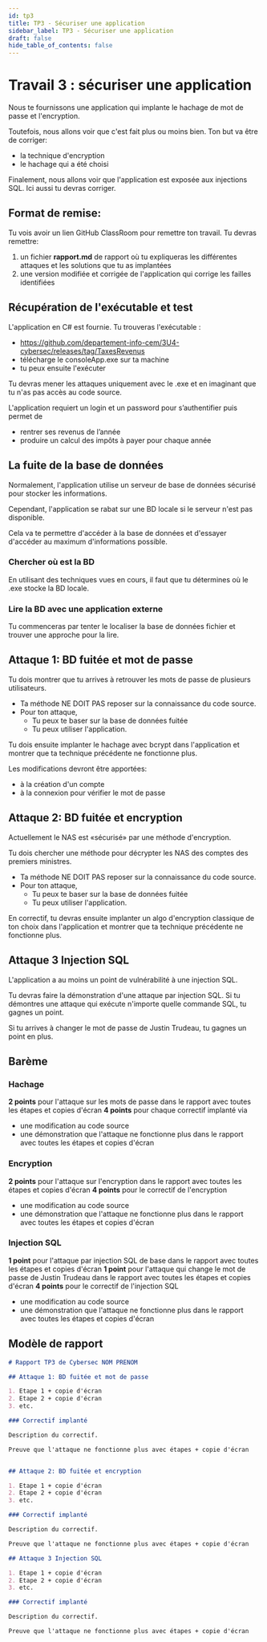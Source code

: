 ```yaml
---
id: tp3
title: TP3 - Sécuriser une application
sidebar_label: TP3 - Sécuriser une application
draft: false
hide_table_of_contents: false
---
```


# Travail 3 : sécuriser une application

Nous te fournissons une application qui implante le hachage de mot de passe et l'encryption.

Toutefois, nous allons voir que c'est fait plus ou moins bien. Ton but va être de corriger:
- la technique d'encryption 
- le hachage qui a été choisi 

Finalement, nous allons voir que l'application est exposée aux injections SQL. Ici aussi tu devras corriger.

## Format de remise:

Tu vois avoir un lien GitHub ClassRoom pour remettre ton travail. Tu devras remettre:
1. un fichier **rapport.md** de rapport où tu expliqueras les différentes attaques et les solutions que tu as implantées
2. une version modifiée et corrigée de l'application qui corrige les failles identifiées

## Récupération de l'exécutable et test

L'application en C# est fournie. Tu trouveras l'exécutable :
- https://github.com/departement-info-cem/3U4-cybersec/releases/tag/TaxesRevenus
- télécharge le consoleApp.exe sur ta machine
- tu peux ensuite l'exécuter

Tu devras mener les attaques uniquement avec le .exe et en imaginant que tu n'as pas accès au code source.

L'application requiert un login et un password pour s’authentifier puis permet de 
- rentrer ses revenus de l’année
- produire un calcul des impôts à payer pour chaque année

## La fuite de la base de données

Normalement, l'application utilise un serveur de base de données sécurisé pour stocker les informations.

Cependant, l'application se rabat sur une BD locale si le serveur n'est pas disponible.

Cela va te permettre d'accéder à la base de données et d'essayer d'accéder au maximum d'informations possible.

### Chercher où est la BD

En utilisant des techniques vues en cours, il faut que tu détermines où le .exe stocke la BD locale.

### Lire la BD avec une application externe

Tu commenceras par tenter le localiser la base de données fichier et trouver une approche pour la lire.

## Attaque 1: BD fuitée et mot de passe

Tu dois montrer que tu arrives à retrouver les mots de passe de plusieurs utilisateurs.
- Ta méthode NE DOIT PAS reposer sur la connaissance du code source.
- Pour ton attaque,
    - Tu peux te baser sur la base de données fuitée
    - Tu peux utiliser l'application.

Tu dois ensuite implanter le hachage avec bcrypt dans l'application et montrer que ta technique précédente ne fonctionne plus.

Les modifications devront être apportées:
- à la création d'un compte
- à la connexion pour vérifier le mot de passe

## Attaque 2: BD fuitée et encryption

Actuellement le NAS est «sécurisé» par une méthode d'encryption.

Tu dois chercher une méthode pour décrypter les NAS des comptes des premiers ministres. 

- Ta méthode NE DOIT PAS reposer sur la connaissance du code source. 
- Pour ton attaque, 
  - Tu peux te baser sur la base de données fuitée 
  - Tu peux utiliser l'application.

En correctif, tu devras ensuite implanter un algo d'encryption classique de ton choix dans l'application et montrer que ta technique
précédente ne fonctionne plus.

## Attaque 3 Injection SQL

L'application a au moins un point de vulnérabilité à une injection SQL. 

Tu devras faire la démonstration d'une attaque par injection SQL. Si tu démontres une attaque qui exécute
n'importe quelle commande SQL, tu gagnes un point. 

Si tu arrives à changer le mot de passe de Justin Trudeau, tu gagnes un point en plus.

## Barème

### Hachage
**2 points** pour l'attaque sur les mots de passe dans le rapport avec toutes les étapes et copies d'écran
**4 points** pour chaque correctif implanté via 
- une modification au code source
- une démonstration que l'attaque ne fonctionne plus dans le rapport avec toutes les étapes et copies d'écran

### Encryption
**2 points** pour l'attaque sur l'encryption dans le rapport avec toutes les étapes et copies d'écran
**4 points** pour le correctif de l'encryption 
- une modification au code source
- une démonstration que l'attaque ne fonctionne plus dans le rapport avec toutes les étapes et copies d'écran

### Injection SQL
**1 point** pour l'attaque par injection SQL de base dans le rapport avec toutes les étapes et copies d'écran
**1 point** pour l'attaque qui change le mot de passe de Justin Trudeau dans le rapport avec toutes les étapes et copies d'écran
**4 points** pour le correctif de l'injection SQL 
- une modification au code source
- une démonstration que l'attaque ne fonctionne plus dans le rapport avec toutes les étapes et copies d'écran

## Modèle de rapport

```markdown
# Rapport TP3 de Cybersec NOM PRENOM

## Attaque 1: BD fuitée et mot de passe

1. Etape 1 + copie d'écran
2. Etape 2 + copie d'écran
3. etc.

### Correctif implanté

Description du correctif.

Preuve que l'attaque ne fonctionne plus avec étapes + copie d'écran


## Attaque 2: BD fuitée et encryption

1. Etape 1 + copie d'écran
2. Etape 2 + copie d'écran
3. etc.

### Correctif implanté

Description du correctif.

Preuve que l'attaque ne fonctionne plus avec étapes + copie d'écran

## Attaque 3 Injection SQL

1. Etape 1 + copie d'écran
2. Etape 2 + copie d'écran
3. etc.

### Correctif implanté

Description du correctif.

Preuve que l'attaque ne fonctionne plus avec étapes + copie d'écran

```

 

 
